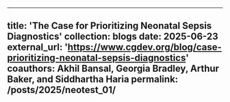 
---
title: 'The Case for Prioritizing Neonatal Sepsis Diagnostics'
collection: blogs
date: 2025-06-23
external_url: 'https://www.cgdev.org/blog/case-prioritizing-neonatal-sepsis-diagnostics'
coauthors: Akhil Bansal, Georgia Bradley, Arthur Baker, and Siddhartha Haria
permalink: /posts/2025/neotest_01/
---
